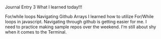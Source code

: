 Journal Entry 3
What I learned today!!!

For/while loops
Navigating Github
Arrays
I learned how to utilize For/While loops in javascript. Navigating through github is getting easier for me. I need to practice making sample repos over the weekend. I'm still about shy when it comes to the Terminal.
